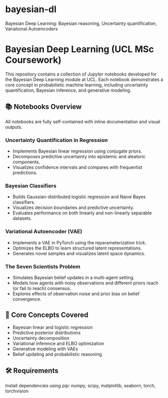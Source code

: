 # bayesian-dl
Bayesian Deep Learning: Bayesian reasoning, Uncertainty quantification, Variational Autoencoders

# Bayesian Deep Learning (UCL MSc Coursework)

This repository contains a collection of Jupyter notebooks developed for the Bayesian Deep Learning module at UCL. Each notebook demonstrates a core concept in probabilistic machine learning, including uncertainty quantification, Bayesian inference, and generative modeling.

## 📚 Notebooks Overview

All notebooks are fully self-contained with inline documentation and visual outputs.

### Uncertainty Quantification in Regression
- Implements Bayesian linear regression using conjugate priors.
- Decomposes predictive uncertainty into epistemic and aleatoric components.
- Visualizes confidence intervals and compares with frequentist predictions.

### Bayesian Classifiers
- Builds Gaussian-distributed logistic regression and Naive Bayes classifiers.
- Visualizes decision boundaries and predictive uncertainty.
- Evaluates performance on both linearly and non-linearly separable datasets.

### Variational Autoencoder (VAE)
- Implements a VAE in PyTorch using the reparameterization trick.
- Optimizes the ELBO to learn structured latent representations.
- Generates novel samples and visualizes latent space dynamics.

### The Seven Scientists Problem
- Simulates Bayesian belief updates in a multi-agent setting.
- Models how agents with noisy observations and different priors reach (or fail to reach) consensus.
- Explores effects of observation noise and prior bias on belief convergence.

## 🧠 Core Concepts Covered
- Bayesian linear and logistic regression
- Predictive posterior distributions
- Uncertainty decomposition
- Variational inference and ELBO optimization
- Generative modeling with VAEs
- Belief updating and probabilistic reasoning

## 🛠️ Requirements

Install dependencies using pip:
numpy, scipy, matplotlib, seaborn, torch, torchvision

